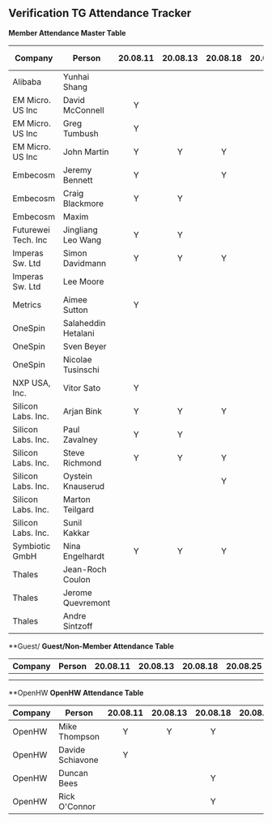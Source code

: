 ## Verification TG Attendance Tracker

**Member Attendance Master Table**


| Company             |  Person            |20.08.11|20.08.13|20.08.18|20.08.25|20.08.27|20.09.01|20.09.08|20.09.10|20.09.15|20.09.22|20.09.24|20.10-08|20.MM.DD|
|---------------------|--------------------|:------:|:------:|:------:|:------:|:------:|:------:|:------:|:------:|:------:|:------:|:------:|:------:|:------:|
| Alibaba             | Yunhai Shang       |        |        |        |        |    Y   |        |        |        |        |        |        |        |        |
| EM Micro. US Inc    | David McConnell    | Y      |        |        |        |        |    Y   |        |        |   Y    |   Y    |        |   Y    |        |
| EM Micro. US Inc    | Greg Tumbush       | Y      |        |        |        |    Y   |    Y   |   Y    |   Y    |   Y    |   Y    |        |   Y    |        |
| EM Micro. US Inc    | John Martin        | Y      |   Y    |    Y   |        |    Y   |    Y   |   Y    |   Y    |   Y    |   Y    |    Y   |   Y    |        |
| Embecosm            | Jeremy Bennett     | Y      |        |    Y   |        |        |    Y   |   Y    |   Y    |        |        |    Y   |   Y    |        |
| Embecosm            | Craig Blackmore    | Y      |   Y    |        |        |        |        |        |        |        |   Y    |        |        |        |
| Embecosm            | Maxim              |        |        |        |        |        |        |        |        |   Y    |        |        |        |        |
| Futurewei Tech. Inc | Jingliang Leo Wang | Y      |   Y    |        |        |    Y   |    Y   |   Y    |   Y    |   Y    |        |   Y    |   Y    |        |
| Imperas Sw. Ltd     | Simon Davidmann    | Y      |   Y    |    Y   |        |        |    Y   |        |   Y    |   Y    |   Y    |    Y   |        |        |
| Imperas Sw. Ltd     | Lee Moore          |        |        |        |    Y   |        |        |   Y    |        |   Y    |   Y    |   Y    |   Y    |        |
| Metrics             | Aimee Sutton       | Y      |        |        |    Y   |        |    Y   |   Y    |        |   Y    |   Y    |        |   Y    |        |
| OneSpin             | Salaheddin Hetalani|        |        |        |    Y   |        |    Y   |   Y    |        |        |        |        |   Y    |        |
| OneSpin             | Sven Beyer         |        |        |        |        |        |        |   Y    |        |   Y    |   Y    |        |        |        |
| OneSpin             | Nicolae Tusinschi  |        |        |        |        |        |        |        |        |        |        |        |   Y    |        |
| NXP USA, Inc.       | Vitor Sato         | Y      |        |        |        |        |        |        |        |        |        |        |        |        |
| Silicon Labs. Inc.  | Arjan Bink         | Y      |   Y    |    Y   |        |        |    Y   |        |        |    Y   |   Y    |        |        |        |
| Silicon Labs. Inc.  | Paul Zavalney      | Y      |   Y    |        |        |        |    Y   |   Y    |   Y    |    Y   |   Y    |        |        |        |
| Silicon Labs. Inc.  | Steve Richmond     | Y      |   Y    |    Y   |        |    Y   |    Y   |   Y    |   Y    |    Y   |   Y    |        |   Y    |        |
| Silicon Labs. Inc.  | Oystein Knauserud  |        |        |    Y   |        |        |    Y   |        |        |    Y   |   Y    |        |   Y    |        |
| Silicon Labs. Inc.  | Marton Teilgard    |        |        |        |        |        |        |        |        |        |        |        |   Y    |        |
| Silicon Labs. Inc.  | Sunil Kakkar       |        |        |        |        |        |        |        |        |        |   Y    |        |   Y    |        |
| Symbiotic GmbH      | Nina Engelhardt    | Y      |   Y    |    Y   |        |        |        |   Y    |   Y    |    Y   |   Y    |    Y   |   Y    |        |
| Thales              | Jean-Roch Coulon   |        |        |        |        |        |        |        |   Y    |        |        |        |        |        |
| Thales              | Jerome Quevremont  |        |        |        |        |        |        |        |   Y    |        |        |        |        |        |
| Thales              | Andre Sintzoff     |        |        |        |        |        |        |        |   Y    |        |        |        |        |        |


**Guest/
**Guest/Non-Member Attendance Table**

| Company             |  Person            |20.08.11|20.08.13|20.08.18|20.08.25|20.08.27|20.MM.DD|20.MM.DD|
|---------------------|--------------------|:------:|:------:|:------:|:------:|:------:|:------:|:------:|
|                     |                    |        |        |        |        |        |        |        |
|                     |                    |        |        |        |        |        |        |        |

**OpenHW
**OpenHW Attendance Table**



| Company             |  Person            |20.08.11|20.08.13|20.08.18|20.08.25|20.08.27|20.09.08|20.09.10|20.09.15|20.09.22|20.09.24|20.10.08|20.MM.DD|
|---------------------|--------------------|:------:|:------:|:------:|:------:|:------:|:------:|:------:|:------:|:------:|:------:|:------:|:------:|
| OpenHW              | Mike Thompson      | Y      |    Y   |   Y    |        |    Y   |    Y   |    Y   |    Y   |    Y   |    Y   |    Y   |        |
| OpenHW              | Davide Schiavone   | Y      |        |        |        |        |        |        |        |        |        |        |        |
| OpenHW              | Duncan Bees        |        |        |   Y    |        |        |        |        |        |    Y   |    Y   |    Y   |        |
| OpenHW              | Rick O'Connor      |        |        |   Y    |        |        |    Y   |        |        |    Y   |        |    Y   |        |

